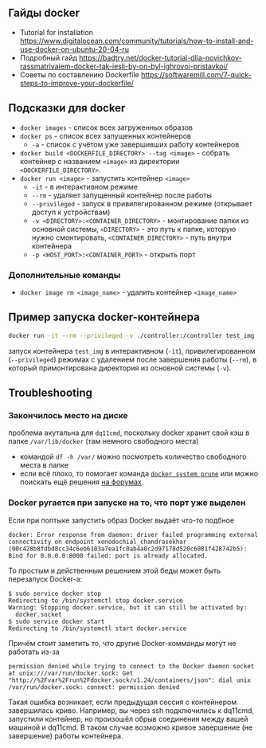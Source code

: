 ## Гайды docker
* Tutorial for installation
https://www.digitalocean.com/community/tutorials/how-to-install-and-use-docker-on-ubuntu-20-04-ru
* Подробный гайд https://badtry.net/docker-tutorial-dlia-novichkov-rassmatrivaiem-docker-tak-iesli-by-on-byl-ighrovoi-pristavkoi/
* Советы по составлению Dockerfile https://softwaremill.com/7-quick-steps-to-improve-your-dockerfile/


## Подсказки для docker
* `docker images` - список всех загруженных образов
* `docker ps` - список всех запущенных контейнеров
  * `-a` - список с учётом уже завершивших работу контейнеров
* `docker build <DOCKERFILE_DIRECTORY> --tag <image>` - собрать контейнер с названием `<image>` из директории `<DOCKERFILE_DIRECTORY>`.
* `docker run <image>` - запустить контейнер `<image>`
  * `-it` - в интерактивном режиме
  * `--rm` - удаляет запущенный контейнер после работы
  * `--privileged` - запуск в привилегированном режиме (открывает доступ к устройствам)
  * `-v <DIRECTORY>:<CONTAINER_DIRECTORY>` - монтирование папки из основной системы, `<DIRECTORY>` - это путь к папке, которую нужно смонтировать, `<CONTAINER_DIRECTORY>` - путь внутри контейнера
  * `-p <HOST_PORT>:<CONTAINER_PORT>` - открыть порт

### Дополнительные команды
* `docker image rm <image_name>` - удалить контейнер `<image_name>`

## Пример запуска docker-контейнера
```bash
docker run -it --rm --privileged -v ./controller:/controller test_img
```
запуск контейнера `test_img` в интерактивном (`-it`), привилегированном (`--privileged`) режимах с удалением после завершения работы (`--rm`), в который примонтирована директория из основной системы (`-v`).

## Troubleshooting

### Закончилось место на диске
проблема акутальна для `dq11cmd`, поскольку docker хранит свой кэш в папке `/var/lib/docker` (там немного свободного места)
* командой `df -h /var/` можно посмотреть количество свободного места в папке
* если всё плохо, то помогает команда [`docker system prune`](https://docs.docker.com/engine/reference/commandline/system_prune/) или можно поискать ещё решения [на форумах](https://forums.docker.com/t/docker-no-space-left-on-device/69205)

### Docker ругается при запуске на то, что порт уже выделен

Если при поптыке запустить образ Docker выдаёт что-то подбное 
```
docker: Error response from daemon: driver failed programming external connectivity on endpoint xenodochial_chandrasekhar (00c428b8fdbd8cc34c6eb6103a7ea1fc0ab4a0c2d97178d520c6081f428742b5): Bind for 0.0.0.0:8000 failed: port is already allocated.
```
То простым и действенным решением этой беды может быть перезапуск Docker-а:
```
$ sudo service docker stop
Redirecting to /bin/systemctl stop docker.service
Warning: Stopping docker.service, but it can still be activated by:
  docker.socket
$ sudo service docker start
Redirecting to /bin/systemctl start docker.service
```

Причём стоит заметить то, что другие Docker-комманды могут не работать из-за 
```
permission denied while trying to connect to the Docker daemon socket at unix:///var/run/docker.sock: Get "http://%2Fvar%2Frun%2Fdocker.sock/v1.24/containers/json": dial unix /var/run/docker.sock: connect: permission denied
```
Такая ошибка возникает, если предыдущая сессия с контейнером завершилась криво. Например, вы через ssh подключились к dq11cmd, запустили контейнер, но произошёл обрыв соединения между вашей машиной и dq11cmd. 
В таком случае возможно кривое завершение (не завершение) работы контейнера.
